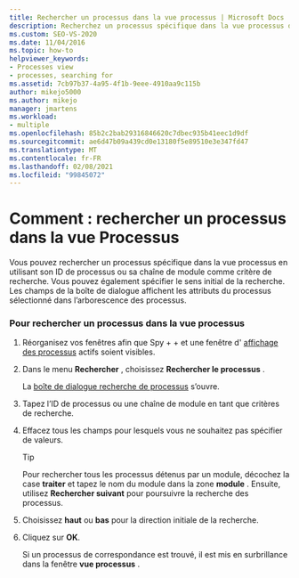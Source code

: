 ```yaml
---
title: Rechercher un processus dans la vue processus | Microsoft Docs
description: Recherchez un processus spécifique dans la vue processus de l’outil Spy + + en utilisant son ID de processus ou sa chaîne de module comme critère de recherche lors du débogage dans Visual Studio.
ms.custom: SEO-VS-2020
ms.date: 11/04/2016
ms.topic: how-to
helpviewer_keywords:
- Processes view
- processes, searching for
ms.assetid: 7cb97b37-4a95-4f1b-9eee-4910aa9c115b
author: mikejo5000
ms.author: mikejo
manager: jmartens
ms.workload:
- multiple
ms.openlocfilehash: 85b2c2bab29316846620c7dbec935b41eec1d9df
ms.sourcegitcommit: ae6d47b09a439cd0e13180f5e89510e3e347fd47
ms.translationtype: MT
ms.contentlocale: fr-FR
ms.lasthandoff: 02/08/2021
ms.locfileid: "99845072"
---
```

# <a name="how-to-search-for-a-process-in-processes-view"></a>Comment : rechercher un processus dans la vue Processus
Vous pouvez rechercher un processus spécifique dans la vue processus en utilisant son ID de processus ou sa chaîne de module comme critère de recherche. Vous pouvez également spécifier le sens initial de la recherche. Les champs de la boîte de dialogue affichent les attributs du processus sélectionné dans l’arborescence des processus.

### <a name="to-search-for-a-process-in-processes-view"></a>Pour rechercher un processus dans la vue processus

1. Réorganisez vos fenêtres afin que Spy + + et une fenêtre d' [affichage des processus](../debugger/processes-view.md) actifs soient visibles.

2. Dans le menu **Rechercher** , choisissez **Rechercher le processus** .

    La [boîte de dialogue recherche de processus](../debugger/process-search-dialog-box.md) s’ouvre.

3. Tapez l’ID de processus ou une chaîne de module en tant que critères de recherche.

4. Effacez tous les champs pour lesquels vous ne souhaitez pas spécifier de valeurs.

   > [!TIP]
   > Pour rechercher tous les processus détenus par un module, décochez la case **traiter** et tapez le nom du module dans la zone **module** . Ensuite, utilisez **Rechercher suivant** pour poursuivre la recherche des processus.

5. Choisissez **haut** ou **bas** pour la direction initiale de la recherche.

6. Cliquez sur **OK**.

   Si un processus de correspondance est trouvé, il est mis en surbrillance dans la fenêtre **vue processus** .